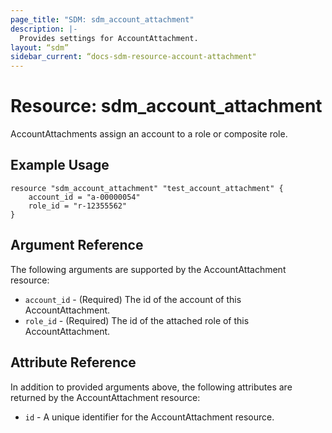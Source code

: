 ```yaml
---
page_title: "SDM: sdm_account_attachment"
description: |-
  Provides settings for AccountAttachment.
layout: “sdm”
sidebar_current: “docs-sdm-resource-account-attachment"
---
```

# Resource: sdm_account_attachment

AccountAttachments assign an account to a role or composite role.
## Example Usage

```hcl
resource "sdm_account_attachment" "test_account_attachment" {
    account_id = "a-00000054"
    role_id = "r-12355562"
}
```
## Argument Reference
The following arguments are supported by the AccountAttachment resource:
* `account_id` - (Required) The id of the account of this AccountAttachment.
* `role_id` - (Required) The id of the attached role of this AccountAttachment.
## Attribute Reference
In addition to provided arguments above, the following attributes are returned by the AccountAttachment resource:
* `id` - A unique identifier for the AccountAttachment resource.
